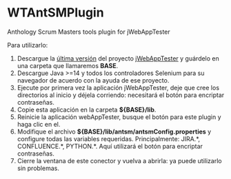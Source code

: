 # WTAntSMPlugin
Anthology Scrum Masters tools plugin for  jWebAppTester

Para utilizarlo:

1. Descargue la [&uacute;ltima versi&oacute;n](https://github.com/omarazrat/jWebAppTester/releases/latest) del proyecto [jWebAppTester](https://github.com/omarazrat/jWebAppTester) y gu&aacute;rdelo en una carpeta que llamaremos **BASE**.
2. Descargue Java >=14 y todos los controladores Selenium para su navegador de acuerdo con la ayuda de ese proyecto.
3. Ejecute por primera vez la aplicaci&oacute;n jWebAppTester, deje que cree los directorios al inicio y d&eacute;jela corriendo: necesitar&aacute; el bot&oacute;n para encriptar contrase&ntilde;as.
4. Copie esta aplicaci&oacute;n en la carpeta **${BASE}/lib**.
5. Reinicie la aplicaci&oacute;n webAppTester, busque el bot&oacute;n para este plugin y haga clic en el.
6. Modifique el archivo **${BASE}/lib/antsm/antsmConfig.properties** y configure todas las variables requeridas.
Principalmente: JIRA.\*, CONFLUENCE.\*, PYTHON.\*. 
Aqu&iacute;­ utilizar&aacute; el bot&oacute;n para encriptar contrase&ntilde;as.
7. Cierre la ventana de este conector y vuelva a abrirla: ya puede utilizarlo sin problemas.
